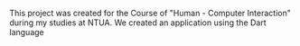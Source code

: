 This project was created for the Course of "Human - Computer Interaction" during my studies at NTUA.
We created an application using the Dart language
